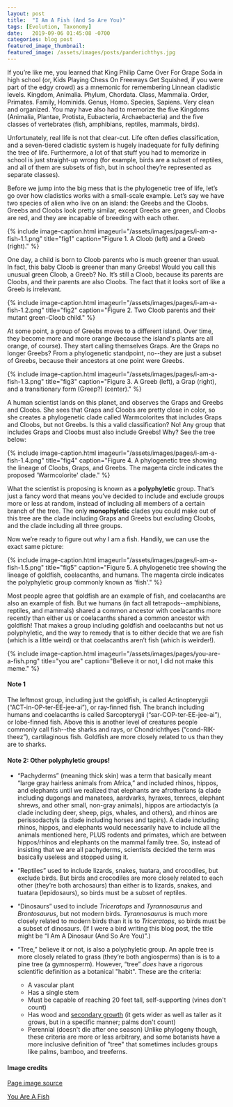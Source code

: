 ```yaml
---
layout: post
title:  "I Am A Fish (And So Are You)"
tags: [Evolution, Taxonomy]
date:   2019-09-06 01:45:08 -0700
categories: blog post
featured_image_thumbnail:
featured_image: /assets/images/posts/panderichthys.jpg
---
```

If you’re like me, you learned that King Philip Came Over For Grape Soda in high school (or, Kids Playing Chess On Freeways Get Squished, if you were part of the edgy crowd) as a mnemonic for remembering Linnean cladistic levels.  Kingdom, Animalia.  Phylum, Chordata.  Class, Mammalia.  Order, Primates.  Family, Hominids.  Genus, Homo.  Species, Sapiens.  Very clean and organized.  You may have also had to memorize the five Kingdoms (Animalia, Plantae, Protista, Eubacteria, Archaebacteria) and the five classes of vertebrates (fish, amphibians, reptiles, mammals, birds).

Unfortunately, real life is not that clear-cut.  Life often defies classification, and a seven-tiered cladistic system is hugely inadequate for fully defining the tree of life.  Furthermore, a lot of that stuff you had to memorize in school is just straight-up wrong (for example, birds are a subset of reptiles, and all of them are subsets of fish, but in school they’re represented as separate classes).

Before we jump into the big mess that is the phylogenetic tree of life, let’s go over how cladistics works with a small-scale example.  Let’s say we have two species of alien who live on an island: the Greebs and the Cloobs.  Greebs and Cloobs look pretty similar, except Greebs are green, and Cloobs are red, and they are incapable of breeding with each other.

{% include image-caption.html imageurl="/assets/images/pages/i-am-a-fish-1.1.png" title="fig1" caption="Figure 1. A Cloob (left) and a Greeb (right)." %}

One day, a child is born to Cloob parents who is much greener than usual.  In fact, this baby Cloob is greener than many Greebs!  Would you call this unusual green Cloob, a Greeb?  No.  It’s still a Cloob, because its parents are Cloobs, and their parents are also Cloobs.  The fact that it looks sort of like a Greeb is irrelevant.

{% include image-caption.html imageurl="/assets/images/pages/i-am-a-fish-1.2.png" title="fig2" caption="Figure 2. Two Cloob parents and their mutant green-Cloob child." %}

At some point, a group of Greebs moves to a different island.  Over time, they become more and more orange (because the island's plants are all orange, of course).  They start calling themselves Graps.  Are the Graps no longer Greebs?  From a phylogenetic standpoint, no--they are just a subset of Greebs, because their ancestors at one point were Greebs.

{% include image-caption.html imageurl="/assets/images/pages/i-am-a-fish-1.3.png" title="fig3" caption="Figure 3. A Greeb (left), a Grap (right), and a transitionary form (Greep?) (center)." %}

A human scientist lands on this planet, and observes the Graps and Greebs and Cloobs.  She sees that Graps and Cloobs are pretty close in color, so she creates a phylogenetic clade called Warmcolorites that includes Graps and Cloobs, but not Greebs.  Is this a valid classification?  No!  Any group that includes Graps and Cloobs must also include Greebs!  Why? See the tree below:

{% include image-caption.html imageurl="/assets/images/pages/i-am-a-fish-1.4.png" title="fig4" caption="Figure 4. A phylogenetic tree showing the lineage of Cloobs, Graps, and Greebs.  The magenta circle indicates the proposed 'Warmcolorite' clade." %}

What the scientist is proposing is known as a **polyphyletic** group.  That’s just a fancy word that means you’ve decided to include and exclude groups more or less at random, instead of including all members of a certain branch of the tree.  The only **monophyletic** clades you could make out of this tree are the clade including Graps and Greebs but excluding Cloobs, and the clade including all three groups.

Now we’re ready to figure out why I am a fish.  Handily, we can use the exact same picture:

{% include image-caption.html imageurl="/assets/images/pages/i-am-a-fish-1.5.png" title="fig5" caption="Figure 5. A phylogenetic tree showing the lineage of goldfish, coelacanths, and humans.  The magenta circle indicates the polyphyletic group commonly known as 'fish'." %}

Most people agree that goldfish are an example of fish, and coelacanths are also an example of fish.  But we humans (in fact all tetrapods--amphibians, reptiles, and mammals) shared a common ancestor with coelacanths more recently than either us or coelacanths shared a common ancestor with goldfish!  That makes a group including goldfish and coelacanths but not us polyphyletic, and the way to remedy that is to either decide that we are fish (which is a little weird) or that coelacanths aren’t fish (which is weirder!).

{% include image-caption.html imageurl="/assets/images/pages/you-are-a-fish.png" title="you are" caption="Believe it or not, I did not make this meme." %}

#### Note 1
The leftmost group, including just the goldfish, is called Actinopterygii (“ACT-in-OP-ter-EE-jee-ai”), or ray-finned fish.  The branch including humans and coelacanths is called Sarcopterygii (“sar-COP-ter-EE-jee-ai”), or lobe-finned fish.  Above this is another level of creatures people commonly call fish--the sharks and rays, or Chondrichthyes (“cond-RIK-theez”), cartilaginous fish.  Goldfish are more closely related to us than they are to sharks.

#### Note 2: Other polyphyletic groups!
- “Pachyderms” (meaning thick skin) was a term that basically meant “large gray hairless animals from Africa,” and included rhinos, hippos, and elephants until we realized that elephants are afrotherians (a clade including dugongs and manatees, aardvarks, hyraxes, tenrecs, elephant shrews, and other small, non-gray animals), hippos are artiodactyls (a clade including deer, sheep, pigs, whales, and others), and rhinos are perissodactyls (a clade including horses and tapirs).  A clade including rhinos, hippos, and elephants would necessarily have to include all the animals mentioned here, PLUS rodents and primates, which are between hippos/rhinos and elephants on the mammal family tree.  So, instead of insisting that we are all pachyderms, scientists decided the term was basically useless and stopped using it.

- “Reptiles” used to include lizards, snakes, tuatara, and crocodiles, but exclude birds.  But birds and crocodiles are more closely related to each other (they’re both archosaurs) than either is to lizards, snakes, and tuatara (lepidosaurs), so birds must be a subset of reptiles.

- “Dinosaurs” used to include *Triceratops* and *Tyrannosaurus* and *Brontosaurus*, but not modern birds.  *Tyrannosaurus* is much more closely related to modern birds than it is to *Triceratops*, so birds must be a subset of dinosaurs.  (If I were a bird writing this blog post, the title might be “I Am A Dinosaur (And So Are You)”.)

- “Tree,” believe it or not, is also a polyphyletic group.  An apple tree is more closely related to grass (they’re both angiosperms) than is is to a pine tree (a gymnosperm).  However, “tree” _does_ have a rigorous scientific definition as a botanical "habit".  These are the criteria:
	- A vascular plant
	- Has a single stem
	- Must be capable of reaching 20 feet tall, self-supporting (vines don't count)
	- Has wood and [secondary growth](https://en.wikipedia.org/wiki/Secondary_growth) (it gets wider as well as taller as it grows, but in a specific manner; palms don't count)
	- Perennial (doesn't die after one season)
Unlike phylogeny though, these criteria are more or less arbitrary, and some botanists have a more inclusive definition of "tree" that sometimes includes groups like palms, bamboo, and treeferns.

#### Image credits

[Page image source](https://www.deviantart.com/eurwentala/art/Fishy-Thing-734012022)

[You Are A Fish](https://www.deviantart.com/smallmicroraptor/art/YOU-844410000)